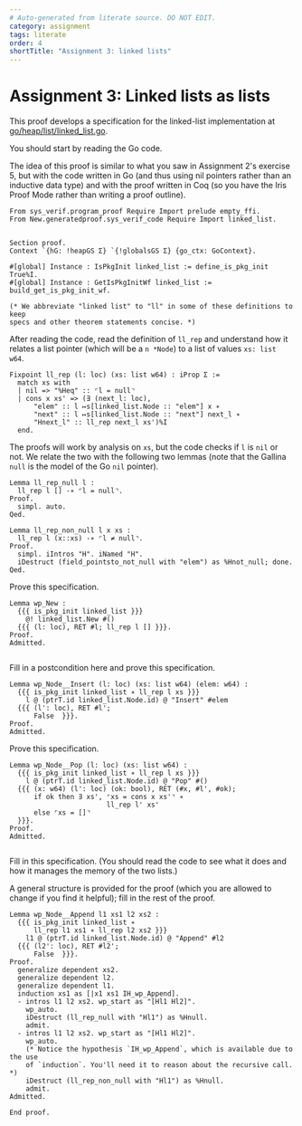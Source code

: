 ```yaml
---
# Auto-generated from literate source. DO NOT EDIT.
category: assignment
tags: literate
order: 4
shortTitle: "Assignment 3: linked lists"
---
```


# Assignment 3: Linked lists as lists

This proof develops a specification for the linked-list implementation at [go/heap/list/linked_list.go](https://github.com/tchajed/sys-verif-fa25-proofs/blob/main/go/heap/list/linked_list.go).

You should start by reading the Go code.

The idea of this proof is similar to what you saw in Assignment 2's exercise 5, but with the code written in Go (and thus using nil pointers rather than an inductive data type) and with the proof written in Coq (so you have the Iris Proof Mode rather than writing a proof outline).

```rocq
From sys_verif.program_proof Require Import prelude empty_ffi.
From New.generatedproof.sys_verif_code Require Import linked_list.


Section proof.
Context `{hG: !heapGS Σ} `{!globalsGS Σ} {go_ctx: GoContext}.

#[global] Instance : IsPkgInit linked_list := define_is_pkg_init True%I.
#[global] Instance : GetIsPkgInitWf linked_list := build_get_is_pkg_init_wf.

(* We abbreviate "linked list" to "ll" in some of these definitions to keep
specs and other theorem statements concise. *)

```

After reading the code, read the definition of `ll_rep` and understand how it relates a list pointer (which will be a `n *Node`) to a list of values `xs: list w64`.

```rocq
Fixpoint ll_rep (l: loc) (xs: list w64) : iProp Σ :=
  match xs with
  | nil => "%Heq" :: ⌜l = null⌝
  | cons x xs' => (∃ (next_l: loc),
      "elem" :: l ↦s[linked_list.Node :: "elem"] x ∗
      "next" :: l ↦s[linked_list.Node :: "next"] next_l ∗
      "Hnext_l" :: ll_rep next_l xs')%I
  end.

```

The proofs will work by analysis on `xs`, but the code checks if `l` is `nil` or not. We relate the two with the following two lemmas (note that the Gallina `null` is the model of the Go `nil` pointer).

```rocq
Lemma ll_rep_null l :
  ll_rep l [] -∗ ⌜l = null⌝.
Proof.
  simpl. auto.
Qed.

Lemma ll_rep_non_null l x xs :
  ll_rep l (x::xs) -∗ ⌜l ≠ null⌝.
Proof.
  simpl. iIntros "H". iNamed "H".
  iDestruct (field_pointsto_not_null with "elem") as %Hnot_null; done.
Qed.

```

Prove this specification.

```rocq
Lemma wp_New :
  {{{ is_pkg_init linked_list }}}
    @! linked_list.New #()
  {{{ (l: loc), RET #l; ll_rep l [] }}}.
Proof.
Admitted.


```

Fill in a postcondition here and prove this specification.

```rocq
Lemma wp_Node__Insert (l: loc) (xs: list w64) (elem: w64) :
  {{{ is_pkg_init linked_list ∗ ll_rep l xs }}}
    l @ (ptrT.id linked_list.Node.id) @ "Insert" #elem
  {{{ (l': loc), RET #l';
      False  }}}.
Proof.
Admitted.

```

Prove this specification.

```rocq
Lemma wp_Node__Pop (l: loc) (xs: list w64) :
  {{{ is_pkg_init linked_list ∗ ll_rep l xs }}}
    l @ (ptrT.id linked_list.Node.id) @ "Pop" #()
  {{{ (x: w64) (l': loc) (ok: bool), RET (#x, #l', #ok);
      if ok then ∃ xs', ⌜xs = cons x xs'⌝ ∗
                        ll_rep l' xs'
      else ⌜xs = []⌝
  }}}.
Proof.
Admitted.


```

Fill in this specification. (You should read the code to see what it does and how it manages the memory of the two lists.)

A general structure is provided for the proof (which you are allowed to change if you find it helpful); fill in the rest of the proof.

```rocq
Lemma wp_Node__Append l1 xs1 l2 xs2 :
  {{{ is_pkg_init linked_list ∗
      ll_rep l1 xs1 ∗ ll_rep l2 xs2 }}}
    l1 @ (ptrT.id linked_list.Node.id) @ "Append" #l2
  {{{ (l2': loc), RET #l2';
      False  }}}.
Proof.
  generalize dependent xs2.
  generalize dependent l2.
  generalize dependent l1.
  induction xs1 as [|x1 xs1 IH_wp_Append].
  - intros l1 l2 xs2. wp_start as "[Hl1 Hl2]".
    wp_auto.
    iDestruct (ll_rep_null with "Hl1") as %Hnull.
    admit.
  - intros l1 l2 xs2. wp_start as "[Hl1 Hl2]".
    wp_auto.
    (* Notice the hypothesis `IH_wp_Append`, which is available due to the use
    of `induction`. You'll need it to reason about the recursive call. *)
    iDestruct (ll_rep_non_null with "Hl1") as %Hnull.
    admit.
Admitted.

End proof.
```
